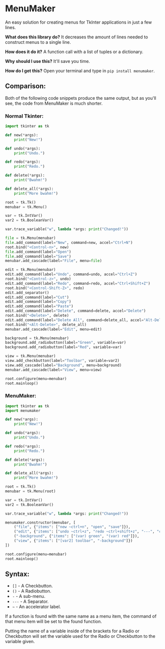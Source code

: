 # MenuMaker
An easy solution for creating menus for TkInter applications in just a few lines.

**What does this library do?**
It decreases the amount of lines needed to construct menus to a single line.

**How does it do it?**
A function call with a list of tuples or a dictionary.

**Why should I use this?**
It'll save you time.

**How do I get this?**
Open your terminal and type in `pip install menumaker`.

## Comparison:
Both of the following code snippets produce the same output, but as you'll see, the code from MenuMaker is much shorter.
### Normal Tkinter:
```python
import tkinter as tk

def new(*args):
    print("New!")

def undo(*args):
    print("Undo.")

def redo(*args):
    print("Redo.")

def delete(*args):
    print("Bwahm!")

def delete_all(*args):
    print("More bwahm!")

root = tk.Tk()
menubar = tk.Menu()

var = tk.IntVar()
var2 = tk.BooleanVar()

var.trace_variable("w", lambda *args: print("Changed!"))

file = tk.Menu(menubar)
file.add_command(label="New", command=new, accel="Ctrl+N")
root.bind("<Control-n>", new)
file.add_command(label="Open")
file.add_command(label="Save")
menubar.add_cascade(label="File", menu=file)

edit = tk.Menu(menubar)
edit.add_command(label="Undo", command=undo, accel="Ctrl+Z")
root.bind("<Control-z>", undo)
edit.add_command(label="Redo", command=redo, accel="Ctrl+Shift+Z")
root.bind("<Control-Shift-Z>", redo)
edit.add_separator()
edit.add_command(label="Cut")
edit.add_command(label="Copy")
edit.add_command(label="Paste")
edit.add_command(label="Delete", command=delete, accel="Delete")
root.bind("<Delete>", delete)
edit.add_command(label="Delete All", command=delete_all, accel="Alt-Delete")
root.bind("<Alt-Delete>", delete_all)
menubar.add_cascade(label="Edit", menu=edit)

background = tk.Menu(menubar)
background.add_radiobutton(label="Green", variable=var)
background.add_radiobutton(label="Red", variable=var)

view = tk.Menu(menubar)
view.add_checkbutton(label="Toolbar", variable=var2)
view.add_cascade(label="Background", menu=background)
menubar.add_cascade(label="View", menu=view)

root.configure(menu=menubar)
root.mainloop()
```

### MenuMaker:
```python
import tkinter as tk
import menumaker

def new(*args):
    print("New!")

def undo(*args):
    print("Undo.")

def redo(*args):
    print("Redo.")

def delete(*args):
    print("Bwahm!")

def delete_all(*args):
    print("More bwahm!")

root = tk.Tk()
menubar = tk.Menu(root)

var = tk.IntVar()
var2 = tk.BooleanVar()

var.trace_variable("w", lambda *args: print("Changed!"))

menumaker.constructor(menubar, [
    ("file", {"items": ["new ~ctrl+n", "open", "save"]}),
    ("edit", {"items": ["undo ~ctrl+z", "redo ~ctrl+shift+z", "---", "cut", "copy", "paste", "delete ~delete", "delete all ~alt+delete"]}),
    ("-background", {"items": ["(var) green", "(var) red"]}),
    ("view", {"items": ["[var2] toolbar", "-background"]})
])

root.configure(menu=menubar)
root.mainloop()
```

## Syntax:
- `[]` - A Checkbutton.
- `()` - A Radiobutton.
- `-` - A sub-menu.
- `---` - A Separator.
- `~` - An accelerator label.

If a function is found with the same name as a menu item, the command of that menu item will be set to the found function.

Putting the name of a variable inside of the brackets for a Radio or Checkbutton will set the variable used for the Radio or Checkbutton to the variable given.